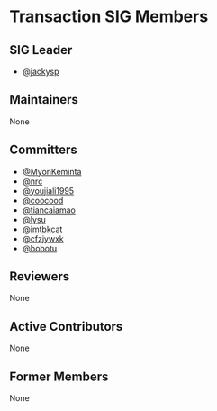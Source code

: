# Transaction SIG Members

## SIG Leader

- [@jackysp](https://github.com/jackysp)

## Maintainers

None

## Committers

- [@MyonKeminta](https://github.com/MyonKeminta)
- [@nrc](https://github.com/nrc)
- [@youjiali1995](https://github.com/youjiali1995)
- [@coocood](https://github.com/coocood)
- [@tiancaiamao](https://github.com/tiancaiamao)
- [@lysu](https://github.com/lysu)
- [@imtbkcat](https://github.com/imtbkcat)
- [@cfzjywxk](https://github.com/cfzjywxk)
- [@bobotu](https://github.com/bobotu)

## Reviewers

None

## Active Contributors

None

## Former Members

None

